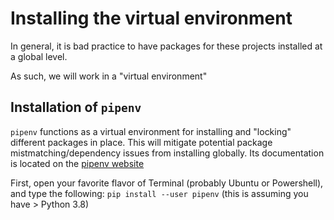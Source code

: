 # Installing the virtual environment

In general, it is bad practice to have packages for these projects installed at a global level.

As such, we will work in a "virtual environment"

## Installation of `pipenv`

`pipenv` functions as a virtual environment for installing and "locking" different packages in place. This will mitigate potential package mistmatching/dependency issues from installing globally. Its documentation is located on the [pipenv website](https://pipenv.pypa.io/en/latest/)

First, open your favorite flavor of Terminal (probably Ubuntu or Powershell), and type the following:
`pip install --user pipenv` (this is assuming you have > Python 3.8)